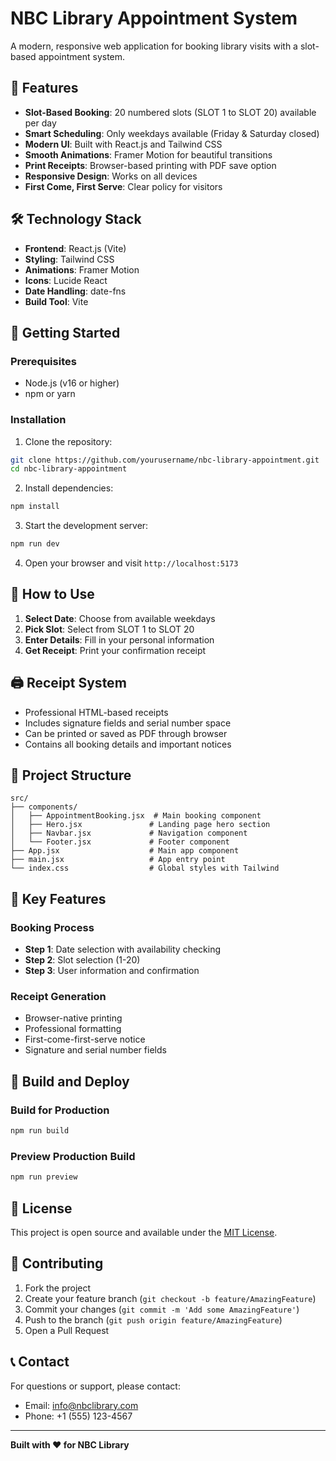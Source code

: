 # NBC Library Appointment System

A modern, responsive web application for booking library visits with a slot-based appointment system.

## 🌟 Features

- **Slot-Based Booking**: 20 numbered slots (SLOT 1 to SLOT 20) available per day
- **Smart Scheduling**: Only weekdays available (Friday & Saturday closed)
- **Modern UI**: Built with React.js and Tailwind CSS
- **Smooth Animations**: Framer Motion for beautiful transitions
- **Print Receipts**: Browser-based printing with PDF save option
- **Responsive Design**: Works on all devices
- **First Come, First Serve**: Clear policy for visitors

## 🛠️ Technology Stack

- **Frontend**: React.js (Vite)
- **Styling**: Tailwind CSS
- **Animations**: Framer Motion
- **Icons**: Lucide React
- **Date Handling**: date-fns
- **Build Tool**: Vite

## 🚀 Getting Started

### Prerequisites
- Node.js (v16 or higher)
- npm or yarn

### Installation

1. Clone the repository:
```bash
git clone https://github.com/yourusername/nbc-library-appointment.git
cd nbc-library-appointment
```

2. Install dependencies:
```bash
npm install
```

3. Start the development server:
```bash
npm run dev
```

4. Open your browser and visit `http://localhost:5173`

## 📱 How to Use

1. **Select Date**: Choose from available weekdays
2. **Pick Slot**: Select from SLOT 1 to SLOT 20
3. **Enter Details**: Fill in your personal information
4. **Get Receipt**: Print your confirmation receipt

## 🖨️ Receipt System

- Professional HTML-based receipts
- Includes signature fields and serial number space
- Can be printed or saved as PDF through browser
- Contains all booking details and important notices

## 📄 Project Structure

```
src/
├── components/
│   ├── AppointmentBooking.jsx  # Main booking component
│   ├── Hero.jsx               # Landing page hero section
│   ├── Navbar.jsx             # Navigation component
│   └── Footer.jsx             # Footer component
├── App.jsx                    # Main app component
├── main.jsx                   # App entry point
└── index.css                  # Global styles with Tailwind
```

## 🎨 Key Features

### Booking Process
- **Step 1**: Date selection with availability checking
- **Step 2**: Slot selection (1-20)
- **Step 3**: User information and confirmation

### Receipt Generation
- Browser-native printing
- Professional formatting
- First-come-first-serve notice
- Signature and serial number fields

## 🔧 Build and Deploy

### Build for Production
```bash
npm run build
```

### Preview Production Build
```bash
npm run preview
```

## 📝 License

This project is open source and available under the [MIT License](LICENSE).

## 🤝 Contributing

1. Fork the project
2. Create your feature branch (`git checkout -b feature/AmazingFeature`)
3. Commit your changes (`git commit -m 'Add some AmazingFeature'`)
4. Push to the branch (`git push origin feature/AmazingFeature`)
5. Open a Pull Request

## 📞 Contact

For questions or support, please contact:
- Email: info@nbclibrary.com
- Phone: +1 (555) 123-4567

---

**Built with ❤️ for NBC Library**
